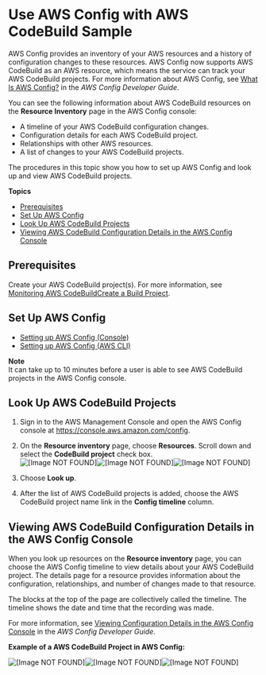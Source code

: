 # Use AWS Config with AWS CodeBuild Sample<a name="how-to-integrate-config"></a>

AWS Config provides an inventory of your AWS resources and a history of configuration changes to these resources\. AWS Config now supports AWS CodeBuild as an AWS resource, which means the service can track your AWS CodeBuild projects\. For more information about AWS Config, see [What Is AWS Config?](http://docs.aws.amazon.com/config/latest/developerguide/WhatIsConfig.html) in the *AWS Config Developer Guide*\.

You can see the following information about AWS CodeBuild resources on the **Resource Inventory** page in the AWS Config console:
+ A timeline of your AWS CodeBuild configuration changes\.
+ Configuration details for each AWS CodeBuild project\.
+ Relationships with other AWS resources\.
+ A list of changes to your AWS CodeBuild projects\.

The procedures in this topic show you how to set up AWS Config and look up and view AWS CodeBuild projects\.

**Topics**
+ [Prerequisites](#how-to-create-a-build-project)
+ [Set Up AWS Config](#setup-config)
+ [Look Up AWS CodeBuild Projects](#lookup-projects)
+ [Viewing AWS CodeBuild Configuration Details in the AWS Config Console](#viewing-config-details)

## Prerequisites<a name="how-to-create-a-build-project"></a>

Create your AWS CodeBuild project\(s\)\. For more information, see [Monitoring AWS CodeBuildCreate a Build Project](create-project.md)\.

## Set Up AWS Config<a name="setup-config"></a>
+ [Setting up AWS Config \(Console\)](http://docs.aws.amazon.com/config/latest/developerguide/gs-console.html)
+ [Setting up AWS Config \(AWS CLI\)](http://docs.aws.amazon.com/config/latest/developerguide/gs-cli.html)

**Note**  
It can take up to 10 minutes before a user is able to see AWS CodeBuild projects in the AWS Config console\.

## Look Up AWS CodeBuild Projects<a name="lookup-projects"></a>

1. Sign in to the AWS Management Console and open the AWS Config console at [https://console\.aws\.amazon\.com/config](https://console.aws.amazon.com/config)\. 

1. On the **Resource inventory** page, choose **Resources**\. Scroll down and select the **CodeBuild project** check box\.  
![\[Image NOT FOUND\]](http://docs.aws.amazon.com/codebuild/latest/userguide/images/config-select-project.png)![\[Image NOT FOUND\]](http://docs.aws.amazon.com/codebuild/latest/userguide/)![\[Image NOT FOUND\]](http://docs.aws.amazon.com/codebuild/latest/userguide/)

1. Choose **Look up**\.

1. After the list of AWS CodeBuild projects is added, choose the AWS CodeBuild project name link in the **Config timeline** column\.

## Viewing AWS CodeBuild Configuration Details in the AWS Config Console<a name="viewing-config-details"></a>

When you look up resources on the **Resource inventory** page, you can choose the AWS Config timeline to view details about your AWS CodeBuild project\. The details page for a resource provides information about the configuration, relationships, and number of changes made to that resource\. 

The blocks at the top of the page are collectively called the timeline\. The timeline shows the date and time that the recording was made\.

For more information, see [Viewing Configuration Details in the AWS Config Console](http://docs.aws.amazon.com/config/latest/developerguide/view-manage-resource-console.html) in the *AWS Config Developer Guide*\.

**Example of a AWS CodeBuild Project in AWS Config:**

![\[Image NOT FOUND\]](http://docs.aws.amazon.com/codebuild/latest/userguide/images/config-resources.png)![\[Image NOT FOUND\]](http://docs.aws.amazon.com/codebuild/latest/userguide/)![\[Image NOT FOUND\]](http://docs.aws.amazon.com/codebuild/latest/userguide/)